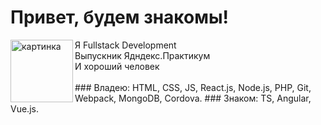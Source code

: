 # Привет, будем знакомы!
<img align="left" alt="картинка" width="100px" src="https://i.ibb.co/pdRn8bX/bob.png" />
Я Fullstack Development<br>
Выпускник Ядндекс.Практикум<br>
И хороший человек<br>
<br>
### Владею:
HTML, CSS, JS, React.js, Node.js, PHP, Git, Webpack, MongoDB, Cordova.
### Знаком:
TS, Angular, Vue.js.

